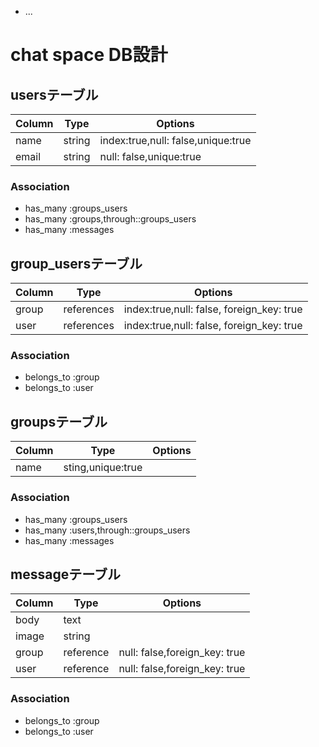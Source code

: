 * ...
# chat space DB設計
## usersテーブル
|Column|Type|Options|
|------|----|-------|
|name|string|index:true,null: false,unique:true|
|email|string|null: false,unique:true|
### Association
- has_many :groups_users
- has_many :groups,through::groups_users
- has_many :messages

## group_usersテーブル
|Column|Type|Options|
|------|----|-------|
|group|references|index:true,null: false, foreign_key: true|
|user|references|index:true,null: false, foreign_key: true|
### Association
- belongs_to :group
- belongs_to :user

## groupsテーブル
|Column|Type|Options|
|------|----|-------|
|name|sting,unique:true|
### Association
- has_many :groups_users
- has_many :users,through::groups_users
- has_many :messages

## messageテーブル
|Column|Type|Options|
|------|----|-------|
|body|text|
|image|string|
|group|reference|null: false,foreign_key: true|
|user|reference|null: false,foreign_key: true|
### Association
- belongs_to :group
- belongs_to :user